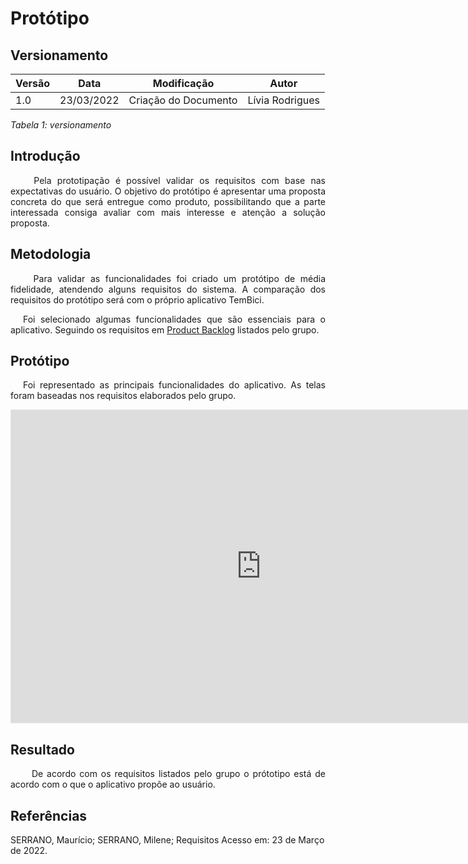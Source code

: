 # Protótipo
## Versionamento
 
| Versão | Data | Modificação | Autor |
|-|-|:-:|:-:|
| 1.0 | 23/03/2022 | Criação do Documento | Lívia Rodrigues |
 
*Tabela 1: versionamento*
 
## Introdução
<p align="justify">&emsp;&emsp; Pela prototipação é possível validar os requisitos com base nas expectativas do usuário. O objetivo do protótipo é apresentar uma proposta concreta do que será entregue como produto, possibilitando que a parte interessada consiga avaliar com mais interesse e atenção a solução proposta.</p>
 
## Metodologia
<p align="justify">&emsp;&emsp; Para validar as funcionalidades foi criado um protótipo de média fidelidade, atendendo alguns requisitos do sistema. A comparação dos requisitos do protótipo será com o próprio aplicativo TemBici.</p>

<p style="text-align: justify; text-indent: 20px">Foi selecionado algumas funcionalidades que são essenciais para o aplicativo. Seguindo os requisitos em <a href="../../modelagem/backlog/product_backlog">Product Backlog</a> listados pelo grupo.</p>
 
## Protótipo
<p style="text-align: justify; text-indent: 20px">Foi representado as principais funcionalidades do aplicativo. As telas foram baseadas nos requisitos elaborados pelo grupo.</p>

<iframe style="border: 1px solid rgba(0, 0, 0, 0.1);" width="800" height="500" src="https://www.figma.com/proto/o1WPtXuQtPPmTSLU1PSuKV/Untitled?node-id=5%3A45&scaling=min-zoom&page-id=0%3A1&starting-point-node-id=5%3A45&show-proto-sidebar=1" allowfullscreen></iframe>

## Resultado
<p align="justify">&emsp;&emsp; De acordo com os requisitos listados pelo grupo o prótotipo está de acordo com o que o aplicativo propõe ao usuário.</p>
 
## Referências
<p> SERRANO, Maurício; SERRANO, Milene; Requisitos Acesso em: 23 de Março de 2022. </p>